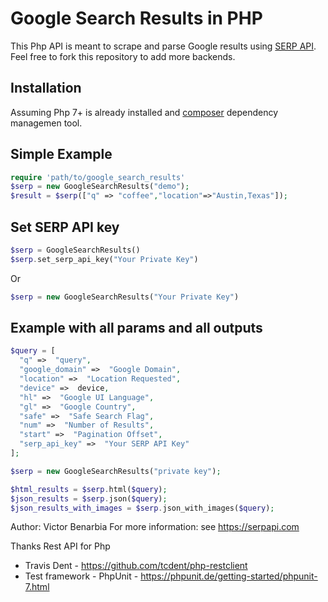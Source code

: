# Google Search Results in PHP


This Php API is meant to scrape and parse Google results using [SERP API](https://serpapi.com). Feel free to fork this repository to add more backends.

## Installation

Assuming Php 7+ is already installed and [composer](https://getcomposer.org/) dependency managemen tool.

## Simple Example

```php
require 'path/to/google_search_results'
$serp = new GoogleSearchResults("demo");
$result = $serp(["q" => "coffee","location"=>"Austin,Texas"]);
 ```

## Set SERP API key

```php
$serp = GoogleSearchResults()
$serp.set_serp_api_key("Your Private Key")
```
Or
```php
$serp = new GoogleSearchResults("Your Private Key") 
```
## Example with all params and all outputs
```php
$query = [
  "q" =>  "query",
  "google_domain" =>  "Google Domain", 
  "location" =>  "Location Requested", 
  "device" =>  device,
  "hl" =>  "Google UI Language",
  "gl" =>  "Google Country",
  "safe" =>  "Safe Search Flag",
  "num" =>  "Number of Results",
  "start" =>  "Pagination Offset",
  "serp_api_key" =>  "Your SERP API Key"
];

$serp = new GoogleSearchResults("private key");

$html_results = $serp.html($query);
$json_results = $serp.json($query);
$json_results_with_images = $serp.json_with_images($query);
```

Author: Victor Benarbia
For more information: see https://serpapi.com

Thanks Rest API for Php
 - Travis Dent  - https://github.com/tcdent/php-restclient
 - Test framework - PhpUnit - https://phpunit.de/getting-started/phpunit-7.html
